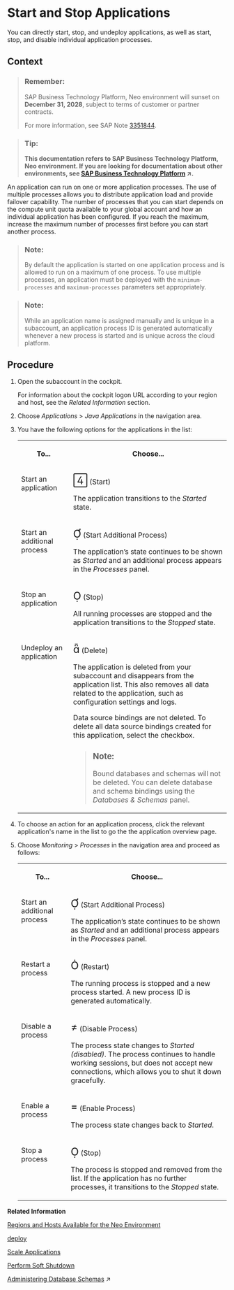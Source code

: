 <!-- loio7612f03c711e1014839a8273b0e91070 -->

<link rel="stylesheet" type="text/css" href="../css/sap-icons.css"/>

# Start and Stop Applications

You can directly start, stop, and undeploy applications, as well as start, stop, and disable individual application processes.



## Context

> ### Remember:  
> SAP Business Technology Platform, Neo environment will sunset on **December 31, 2028**, subject to terms of customer or partner contracts.
> 
> For more information, see SAP Note [3351844](https://me.sap.com/notes/3351844).

> ### Tip:  
> **This documentation refers to SAP Business Technology Platform, Neo environment. If you are looking for documentation about other environments, see [SAP Business Technology Platform](https://help.sap.com/viewer/65de2977205c403bbc107264b8eccf4b/Cloud/en-US/6a2c1ab5a31b4ed9a2ce17a5329e1dd8.html "SAP Business Technology Platform (SAP BTP) is an integrated offering comprised of four technology portfolios: database and data management, application development and integration, analytics, and intelligent technologies. The platform offers users the ability to turn data into business value, compose end-to-end business processes, and build and extend SAP applications quickly.") :arrow_upper_right:.**

An application can run on one or more application processes. The use of multiple processes allows you to distribute application load and provide failover capability. The number of processes that you can start depends on the compute unit quota available to your global account and how an individual application has been configured. If you reach the maximum, increase the maximum number of processes first before you can start another process.

> ### Note:  
> By default the application is started on one application process and is allowed to run on a maximum of one process. To use multiple processes, an application must be deployed with the `minimum-processes` and `maximum-processes` parameters set appropriately.

> ### Note:  
> While an application name is assigned manually and is unique in a subaccount, an application process ID is generated automatically whenever a new process is started and is unique across the cloud platform.



<a name="loio7612f03c711e1014839a8273b0e91070__steps_txs_4v4_zl"/>

## Procedure

1.  Open the subaccount in the cockpit.

    For information about the cockpit logon URL according to your region and host, see the *Related Information* section.

2.  Choose *Applications* \> *Java Applications* in the navigation area.

3.  You have the following options for the applications in the list:


    <table>
    <tr>
    <th valign="top">

    To...
    
    </th>
    <th valign="top">

    Choose...
    
    </th>
    </tr>
    <tr>
    <td valign="top">
    
    Start an application
    
    </td>
    <td valign="top">
    
    <span style="font-size:24px;line-height: 28px;"><span class="SAP-icons-V5"></span></span> \(Start\)

    The application transitions to the *Started* state.
    
    </td>
    </tr>
    <tr>
    <td valign="top">
    
    Start an additional process
    
    </td>
    <td valign="top">
    
    <span style="font-size:24px;line-height: 28px;"><span class="SAP-icons-V5"></span></span> \(Start Additional Process\)

    The application’s state continues to be shown as *Started* and an additional process appears in the *Processes* panel.
    
    </td>
    </tr>
    <tr>
    <td valign="top">
    
    Stop an application
    
    </td>
    <td valign="top">
    
    <span style="font-size:24px;line-height: 28px;"><span class="SAP-icons-V5"></span></span> \(Stop\)

    All running processes are stopped and the application transitions to the *Stopped* state.
    
    </td>
    </tr>
    <tr>
    <td valign="top">
    
    Undeploy an application
    
    </td>
    <td valign="top">
    
    <span style="font-size:24px;line-height: 28px;"><span class="SAP-icons-V5"></span></span> \(Delete\)

    The application is deleted from your subaccount and disappears from the application list. This also removes all data related to the application, such as configuration settings and logs.

    Data source bindings are not deleted. To delete all data source bindings created for this application, select the checkbox.

    > ### Note:  
    > Bound databases and schemas will not be deleted. You can delete database and schema bindings using the *Databases & Schemas* panel.


    
    </td>
    </tr>
    </table>
    
4.  To choose an action for an application process, click the relevant application's name in the list to go the the application overview page.

5.  Choose *Monitoring* \> *Processes* in the navigation area and proceed as follows:


    <table>
    <tr>
    <th valign="top">

    To...
    
    </th>
    <th valign="top">

    Choose...
    
    </th>
    </tr>
    <tr>
    <td valign="top">
    
    Start an additional process
    
    </td>
    <td valign="top">
    
    <span style="font-size:24px;line-height: 28px;"><span class="SAP-icons-V5"></span></span> \(Start Additional Process\)

    The application’s state continues to be shown as *Started* and an additional process appears in the *Processes* panel.
    
    </td>
    </tr>
    <tr>
    <td valign="top">
    
    Restart a process
    
    </td>
    <td valign="top">
    
    <span style="font-size:24px;line-height: 28px;"><span class="SAP-icons-V5"></span></span> \(Restart\)

    The running process is stopped and a new process started. A new process ID is generated automatically.
    
    </td>
    </tr>
    <tr>
    <td valign="top">
    
    Disable a process
    
    </td>
    <td valign="top">
    
    <span style="font-size:24px;line-height: 28px;"><span class="SAP-icons-V5"></span></span> \(Disable Process\)

    The process state changes to *Started \(disabled\)*. The process continues to handle working sessions, but does not accept new connections, which allows you to shut it down gracefully.
    
    </td>
    </tr>
    <tr>
    <td valign="top">
    
    Enable a process
    
    </td>
    <td valign="top">
    
    <span style="font-size:24px;line-height: 28px;"><span class="SAP-icons-V5"></span></span> \(Enable Process\)

    The process state changes back to *Started*.
    
    </td>
    </tr>
    <tr>
    <td valign="top">
    
    Stop a process
    
    </td>
    <td valign="top">
    
    <span style="font-size:24px;line-height: 28px;"><span class="SAP-icons-V5"></span></span> \(Stop\)

    The process is stopped and removed from the list. If the application has no further processes, it transitions to the *Stopped* state.
    
    </td>
    </tr>
    </table>
    

**Related Information**  


[Regions and Hosts Available for the Neo Environment](../10-concepts-neo/regions-and-hosts-available-for-the-neo-environment-d722f7c.md "Each region represents a geographical location (for example, Europe, US East) where applications, data, or services are hosted.")

[deploy](deploy-937db4f.md "Deploying an application publishes it to SAP BTP. Use the optional parameters to make some specific configurations of the deployed application.")

[Scale Applications](scale-applications-745781b.md "Each application is started on a dedicated SAP BTP Runtime. One application can be started on one or many application processes, according to the compute unit quota that you have.")

[Perform Soft Shutdown](perform-soft-shutdown-17e8e96.md "Soft shutdown enables an operator to stop an application or application process in a way that no data is lost. Using soft shutdown gives sufficient time to finish serving end user requests or background jobs.")

[Administering Database Schemas](https://help.sap.com/viewer/d4790b2de2f4429db6f3dff54e4d7b3a/Cloud/en-US/2040a8a60de84c09994f64f74896b18f.html "An overview of the different tasks you can perform to administer database schemas in the Neo environment.") :arrow_upper_right:

